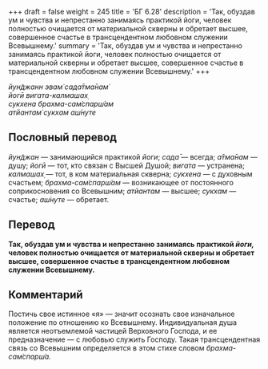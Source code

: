+++
draft = false
weight = 245
title = 'БГ 6.28'
description = 'Так, обуздав ум и чувства и непрестанно занимаясь практикой йоги, человек полностью очищается от материальной скверны и обретает высшее, совершенное счастье в трансцендентном любовном служении Всевышнему.'
summary = 'Так, обуздав ум и чувства и непрестанно занимаясь практикой йоги, человек полностью очищается от материальной скверны и обретает высшее, совершенное счастье в трансцендентном любовном служении Всевышнему.'
+++

_йун̃джанн эвам̇ сада̄тма̄нам̇  
йогӣ вигата-калмашах̣  
сукхена брахма-сам̇спарш́ам  
атйантам̇ сукхам аш́нуте_

## Пословный перевод

_йун̃джан_ — занимающийся практикой _йоги_; _сада̄_ — всегда; _а̄тма̄нам_ — душу; _йогӣ_ — тот, кто связан с Высшей Душой; _вигата_ — устранена; _калмашах̣_ — тот, в ком материальная скверна; _сукхена_ — с духовным счастьем; _брахма_\-_сам̇спарш́ам_ — возникающее от постоянного соприкосновения со Всевышним; _атйантам_ — высшее; _сукхам_ — счастье; _аш́нуте_ — обретает.

## Перевод

**Так, обуздав ум и чувства и непрестанно занимаясь практикой _йоги,_ человек полностью очищается от материальной скверны и обретает высшее, совершенное счастье в трансцендентном любовном служении Всевышнему.**

## Комментарий

Постичь свое истинное «я» — значит осознать свое изначальное положение по отношению ко Всевышнему. Индивидуальная душа является неотъемлемой частицей Верховного Господа, и ее предназначение — с любовью служить Господу. Такая трансцендентная связь со Всевышним определяется в этом стихе словом _брахма-сам̇спарш́а._
